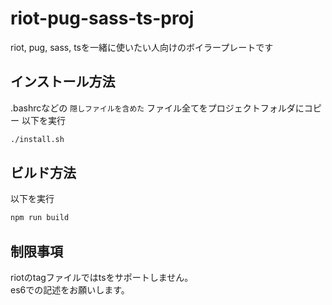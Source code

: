 # riot-pug-sass-ts-proj
riot, pug, sass, tsを一緒に使いたい人向けのボイラープレートです

## インストール方法
.bashrcなどの `隠しファイルを含めた` ファイル全てをプロジェクトフォルダにコピー
以下を実行
```bash
./install.sh
```

## ビルド方法
以下を実行
```bash
npm run build
```

## 制限事項
riotのtagファイルではtsをサポートしません。  
es6での記述をお願いします。
